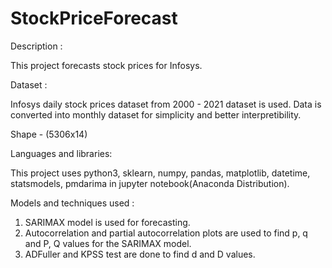 # StockPriceForecast

Description :

This project forecasts stock prices for Infosys.

Dataset :

Infosys daily stock prices dataset from 2000 - 2021 dataset is used. Data is converted into monthly dataset for simplicity and better interpretibility.

Shape - (5306x14)

Languages and libraries:

This project uses python3, sklearn, numpy, pandas, matplotlib, datetime, statsmodels, pmdarima in jupyter notebook(Anaconda Distribution).

Models and techniques used :

 1. SARIMAX model is used for forecasting.
 2. Autocorrelation and partial autocorrelation plots are used to find p, q and P, Q values for the SARIMAX model.
 3. ADFuller and KPSS test are done to find d and D values.
